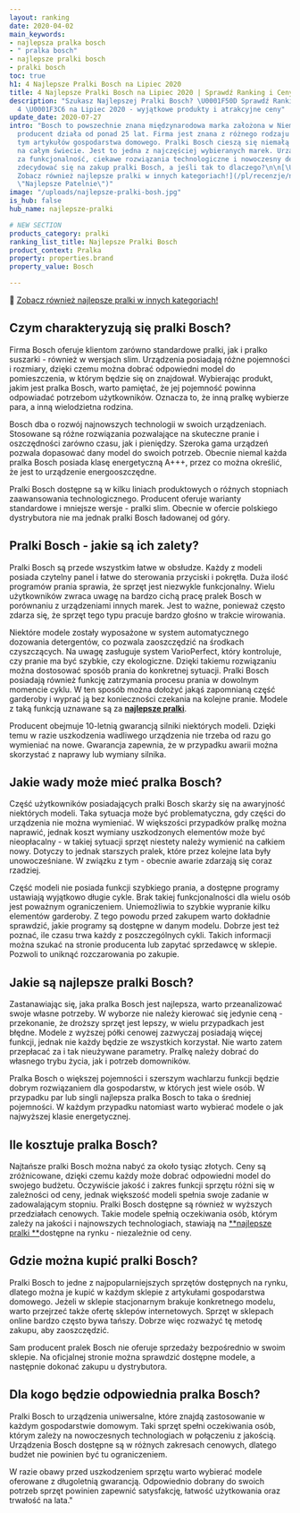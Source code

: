 ```yaml
---
layout: ranking
date: 2020-04-02
main_keywords:
- najlepsza pralka bosch
- " pralka bosch"
- najlepsze pralki bosch
- pralki bosch
toc: true
h1: 4 Najlepsze Pralki Bosch na Lipiec 2020
title: 4 Najlepsze Pralki Bosch na Lipiec 2020 | Sprawdź Ranking i Ceny
description: "Szukasz Najlepszej Pralki Bosch? \U0001F50D Sprawdź Ranking Pralek TOP
  4 \U0001F3C6 na Lipiec 2020 - wyjątkowe produkty i atrakcyjne ceny"
update_date: 2020-07-27
intro: "Bosch to powszechnie znana międzynarodowa marka założona w Niemczech. W Polsce
  producent działa od ponad 25 lat. Firma jest znana z różnego rodzaju urządzeń, w
  tym artykułów gospodarstwa domowego. Pralki Bosch cieszą się niemałą popularnością
  na całym świecie. Jest to jedna z najczęściej wybieranych marek. Urządzenia są cenione
  za funkcjonalność, ciekawe rozwiązania technologiczne i nowoczesny design. Czy warto
  zdecydować się na zakup pralki Bosch, a jeśli tak to dlaczego?\n\n[\U0001F30A](https://emojipedia.org/water-wave/)[
  Zobacz również najlepsze pralki w innych kategoriach!](/pl/recenzje/najlepsze-pralki.html
  \"Najlepsze Patelnie\")"
image: "/uploads/najlepsze-pralki-bosh.jpg"
is_hub: false
hub_name: najlepsze-pralki

# NEW SECTION
products_category: pralki
ranking_list_title: Najlepsze Pralki Bosch
product_context: Pralka
property: properties.brand
property_value: Bosch

---
```

🌊 [Zobacz również najlepsze pralki w innych kategoriach!](/pl/recenzje/najlepsze-pralki.html "Najlepsze Pralki")

## Czym charakteryzują się pralki Bosch?

Firma Bosch oferuje klientom zarówno standardowe pralki, jak i pralko suszarki - również w wersjach slim. Urządzenia posiadają różne pojemności i rozmiary, dzięki czemu można dobrać odpowiedni model do pomieszczenia, w którym będzie się on znajdował. Wybierając produkt, jakim jest pralka Bosch, warto pamiętać, że jej pojemność powinna odpowiadać potrzebom użytkowników. Oznacza to, że inną pralkę wybierze para, a inną wielodzietna rodzina.

Bosch dba o rozwój najnowszych technologii w swoich urządzeniach. Stosowane są różne rozwiązania pozwalające na skuteczne pranie i oszczędności zarówno czasu, jak i pieniędzy. Szeroka gama urządzeń pozwala dopasować dany model do swoich potrzeb. Obecnie niemal każda pralka Bosch posiada klasę energetyczną A+++, przez co można określić, że jest to urządzenie energooszczędne.

Pralki Bosch dostępne są w kilku liniach produktowych o różnych stopniach zaawansowania technologicznego. Producent oferuje warianty standardowe i mniejsze wersje - pralki slim. Obecnie w ofercie polskiego dystrybutora nie ma jednak pralki Bosch ładowanej od góry.

## Pralki Bosch - jakie są ich zalety?

Pralki Bosch są przede wszystkim łatwe w obsłudze. Każdy z modeli posiada czytelny panel i łatwe do sterowania przyciski i pokrętła. Duża ilość programów prania sprawia, że sprzęt jest niezwykle funkcjonalny. Wielu użytkowników zwraca uwagę na bardzo cichą pracę pralek Bosch w porównaniu z urządzeniami innych marek. Jest to ważne, ponieważ często zdarza się, że sprzęt tego typu pracuje bardzo głośno w trakcie wirowania.

Niektóre modele zostały wyposażone w system automatycznego dozowania detergentów, co pozwala zaoszczędzić na środkach czyszczących. Na uwagę zasługuje system VarioPerfect, który kontroluje, czy pranie ma być szybkie, czy ekologiczne. Dzięki takiemu rozwiązaniu można dostosować sposób prania do konkretnej sytuacji. Pralki Bosch posiadają również funkcję zatrzymania procesu prania w dowolnym momencie cyklu. W ten sposób można dołożyć jakąś zapomnianą część garderoby i wyprać ją bez konieczności czekania na kolejne pranie. Modele z taką funkcją uznawane są za [**najlepsze pralki**](/pl/recenzje/najlepsze-pralki "Najlepsze Pralki").

Producent obejmuje 10-letnią gwarancją silniki niektórych modeli. Dzięki temu w razie uszkodzenia wadliwego urządzenia nie trzeba od razu go wymieniać na nowe. Gwarancja zapewnia, że w przypadku awarii można skorzystać z naprawy lub wymiany silnika.

## Jakie wady może mieć pralka Bosch?

Część użytkowników posiadających pralki Bosch skarży się na awaryjność niektórych modeli. Taka sytuacja może być problematyczna, gdy części do urządzenia nie można wymieniać. W większości przypadków pralkę można naprawić, jednak koszt wymiany uszkodzonych elementów może być nieopłacalny - w takiej sytuacji sprzęt niestety należy wymienić na całkiem nowy. Dotyczy to jednak starszych pralek, które przez kolejne lata były unowocześniane. W związku z tym - obecnie awarie zdarzają się coraz rzadziej.

Część modeli nie posiada funkcji szybkiego prania, a dostępne programy ustawiają wyjątkowo długie cykle. Brak takiej funkcjonalności dla wielu osób jest poważnym ograniczeniem. Uniemożliwia to szybkie wypranie kilku elementów garderoby. Z tego powodu przed zakupem warto dokładnie sprawdzić, jakie programy są dostępne w danym modelu. Dobrze jest też poznać, ile czasu trwa każdy z poszczególnych cykli. Takich informacji można szukać na stronie producenta lub zapytać sprzedawcę w sklepie. Pozwoli to uniknąć rozczarowania po zakupie.

## Jakie są najlepsze pralki Bosch?

Zastanawiając się, jaka pralka Bosch jest najlepsza, warto przeanalizować swoje własne potrzeby. W wyborze nie należy kierować się jedynie ceną - przekonanie, że droższy sprzęt jest lepszy, w wielu przypadkach jest błędne. Modele z wyższej półki cenowej zazwyczaj posiadają więcej funkcji, jednak nie każdy będzie ze wszystkich korzystał. Nie warto zatem przepłacać za i tak nieużywane parametry. Pralkę należy dobrać do własnego trybu życia, jak i potrzeb domowników.

Pralka Bosch o większej pojemności i szerszym wachlarzu funkcji będzie dobrym rozwiązaniem dla gospodarstw, w których jest wiele osób. W przypadku par lub singli najlepsza pralka Bosch to taka o średniej pojemności. W każdym przypadku natomiast warto wybierać modele o jak najwyższej klasie energetycznej.

## Ile kosztuje pralka Bosch?

Najtańsze pralki Bosch można nabyć za około tysiąc złotych. Ceny są zróżnicowane, dzięki czemu każdy może dobrać odpowiedni model do swojego budżetu. Oczywiście jakość i zakres funkcji sprzętu różni się w zależności od ceny, jednak większość modeli spełnia swoje zadanie w zadowalającym stopniu. Pralki Bosch dostępne są również w wyższych przedziałach cenowych. Takie modele spełnią oczekiwania osób, którym zależy na jakości i najnowszych technologiach, stawiają na [**najlepsze pralki **](/pl/recenzje/najlepsze-pralki "Najlepsze Pralki")dostępne na rynku - niezależnie od ceny.

## Gdzie można kupić pralki Bosch?

Pralki Bosch to jedne z najpopularniejszych sprzętów dostępnych na rynku, dlatego można je kupić w każdym sklepie z artykułami gospodarstwa domowego. Jeżeli w sklepie stacjonarnym brakuje konkretnego modelu, warto przejrzeć także ofertę sklepów internetowych. Sprzęt w sklepach online bardzo często bywa tańszy. Dobrze więc rozważyć tę metodę zakupu, aby zaoszczędzić.

Sam producent pralek Bosch nie oferuje sprzedaży bezpośrednio w swoim sklepie. Na oficjalnej stronie można sprawdzić dostępne modele, a następnie dokonać zakupu u dystrybutora.

## Dla kogo będzie odpowiednia pralka Bosch?

Pralki Bosch to urządzenia uniwersalne, które znajdą zastosowanie w każdym gospodarstwie domowym. Taki sprzęt spełni oczekiwania osób, którym zależy na nowoczesnych technologiach w połączeniu z jakością. Urządzenia Bosch dostępne są w różnych zakresach cenowych, dlatego budżet nie powinien być tu ograniczeniem.

W razie obawy przed uszkodzeniem sprzętu warto wybierać modele oferowane z długoletnią gwarancją. Odpowiednio dobrany do swoich potrzeb sprzęt powinien zapewnić satysfakcję, łatwość użytkowania oraz trwałość na lata."